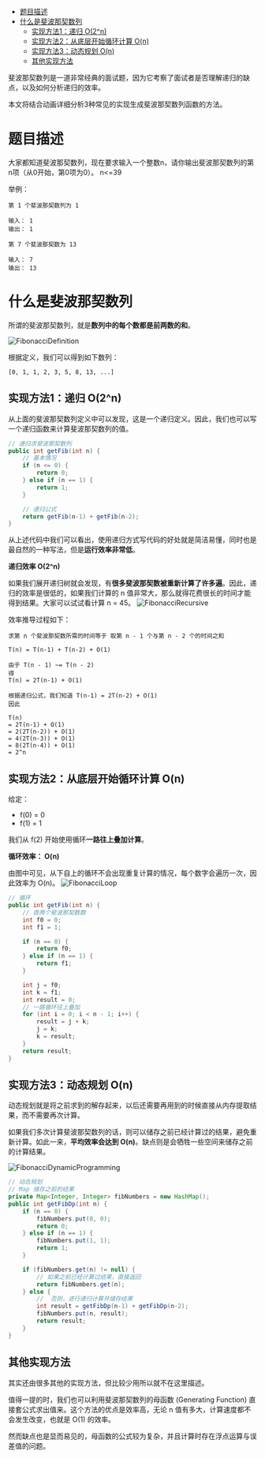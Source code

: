 - [题目描述](#题目描述)
- [什么是斐波那契数列](#什么是斐波那契数列)
  * [实现方法1：递归 O(2^n)](#实现方法1：递归%20O(2^n))
  * [实现方法2：从底层开始循环计算 O(n)](#实现方法2：从底层开始循环计算%20O(n))
  * [实现方法3：动态规划 O(n)](#实现方法3：动态规划%20O(n))
  * [其他实现方法](#其他实现方法)

斐波那契数列是一道非常经典的面试题，因为它考察了面试者是否理解递归的缺点，以及如何分析递归的效率。

本文将结合动画详细分析3种常见的实现生成斐波那契数列函数的方法。

# 题目描述
大家都知道斐波那契数列，现在要求输入一个整数n，请你输出斐波那契数列的第n项（从0开始，第0项为0）。
n<=39

举例：
```
第 1 个斐波那契数列为 1

输入： 1
输出： 1
```
```
第 7 个斐波那契数为 13

输入： 7
输出： 13
```

# 什么是斐波那契数列
所谓的斐波那契数列，就是**数列中的每个数都是前两数的和**。

![FibonacciDefinition](img/fib_definition.png)

根据定义，我们可以得到如下数列：

```
[0, 1, 1, 2, 3, 5, 8, 13, ...]
```

## 实现方法1：递归 O(2^n)
从上面的斐波那契数列定义中可以发现，这是一个递归定义。因此，我们也可以写一个递归函数来计算斐波那契数列的值。

```java
// 递归求斐波那契数列
public int getFib(int n) {
	// 基本情况
    if (n <= 0) {
        return 0;
    } else if (n == 1) {
        return 1;
    }

	// 递归公式
    return getFib(n-1) + getFib(n-2);
}
```

从上述代码中我们可以看出，使用递归方式写代码的好处就是简洁易懂，同时也是最自然的一种写法，但是**运行效率非常低**。

**递归效率 O(2^n)**

如果我们展开递归树就会发现，有**很多斐波那契数被重新计算了许多遍**。因此，递归的效率是很低的，如果我们计算的 n 值非常大，那么就得花费很长的时间才能得到结果。大家可以试试看计算 n = 45。
![FibonacciRecursive](img/fib_recursive.gif)

效率推导过程如下：

```
求第 n 个斐波那契数所需的时间等于 取第 n - 1 个与第 n - 2 个的时间之和

T(n) = T(n-1) + T(n-2) + O(1)

由于 T(n - 1) ~= T(n - 2)
得
T(n) = 2T(n-1) + O(1)

根据递归公式，我们知道 T(n-1) = 2T(n-2) + O(1)
因此

T(n) 
= 2T(n-1) + O(1)
= 2(2T(n-2)) + O(1)
= 4(2T(n-3)) + O(1)
= 8(2T(n-4)) + O(1)
= 2^n
```

## 实现方法2：从底层开始循环计算 O(n)
给定：
- f(0) = 0
- f(1) = 1

我们从 f(2) 开始使用循环**一路往上叠加计算**。

**循环效率： O(n)**

由图中可见，从下自上的循环不会出现重复计算的情况，每个数字会遍历一次，因此效率为 O(n)。
![FibonacciLoop](img/fib_loop.gif)

```java
// 循环
public int getFib(int n) {
	// 首两个斐波那契数数
    int f0 = 0;
    int f1 = 1;

    if (n == 0) {
        return f0;
    } else if (n == 1) {
        return f1;
    }

    int j = f0;
    int k = f1;
    int result = 0;
    // 一路循环往上叠加
    for (int i = 0; i < n - 1; i++) {
        result = j + k;
        j = k;
        k = result;
    }
    return result;
}
```

## 实现方法3：动态规划 O(n)
动态规划就是将之前求到的解存起来，以后还需要再用到的时候直接从内存提取结果，而不需要再次计算。

如果我们多次计算斐波那契数列的话，则可以储存之前已经计算过的结果，避免重新计算。如此一来，**平均效率会达到 O(n)**。缺点则是会牺牲一些空间来储存之前的计算结果。

![FibonacciDynamicProgramming](img/fib_dp.gif)

```java
// 动态规划
// Map 储存之前的结果
private Map<Integer, Integer> fibNumbers = new HashMap(); 
public int getFibDp(int n) {
    if (n == 0) {
        fibNumbers.put(0, 0);
        return 0;
    } else if (n == 1) {
        fibNumbers.put(1, 1);
        return 1;
    }

    if (fibNumbers.get(n) != null) {
    	// 如果之前已经计算过结果，直接返回
        return fibNumbers.get(n);
    } else {
    	// 	否则，进行递归计算并储存结果
        int result = getFibDp(n-1) + getFibDp(n-2);
        fibNumbers.put(n, result);
        return result;
    }
}
```
## 其他实现方法
其实还由很多其他的实现方法，但比较少用所以就不在这里描述。

值得一提的时，我们也可以利用斐波那契数列的母函数 (Generating Function) 直接套公式求出值来。这个方法的优点是效率高，无论 n 值有多大，计算速度都不会发生改变，也就是 O(1) 的效率。

然而缺点也是显而易见的，母函数的公式较为复杂，并且计算时存在浮点运算与误差值的问题。
